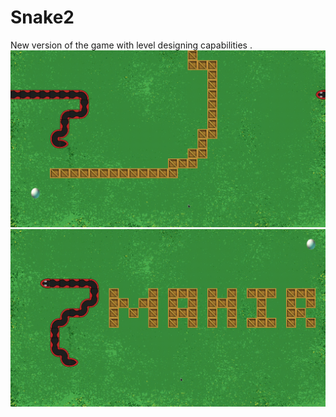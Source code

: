 # Snake2
New version of the game with level designing capabilities .
![Snake](https://raw.githubusercontent.com/mahir1010/Snake2/screenshot/Snake.gif)
![Snake_02](https://raw.githubusercontent.com/mahir1010/Snake2/screenshot/snake_02.gif)
